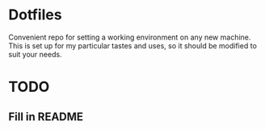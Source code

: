Dotfiles
========

Convenient repo for setting a working environment on any new machine. This is set up for my particular tastes and uses, so it should be modified to suit your needs.

# TODO
## Fill in README
